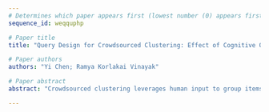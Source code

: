 ```yaml
--- 
# Determines which paper appears first (lowest number (0) appears first)
sequence_id: weqquphp

# Paper title 
title: "Query Design for Crowdsourced Clustering: Effect of Cognitive Overload and Contextual Bias"

# Paper authors 
authors: "Yi Chen; Ramya Korlakai Vinayak"

# Paper abstract 
abstract: "Crowdsourced clustering leverages human input to group items into clusters. The design of tasks for crowdworkers, specifically the number of items presented per query, impacts answer quality and cognitive load. This work investigates the trade-off between query size and answer accuracy, revealing diminishing returns beyond 4-5 items per query. Crucially, we identify contextual bias in crowdworker responses – the likelihood of grouping items depends not only on their similarity but also on the other items present in the query. This structured noise contradicts assumptions made in existing noise models. Our findings underscore the need for more nuanced noise models that account for the complex interplay between items and query context in crowdsourced clustering tasks."

--- 
```

